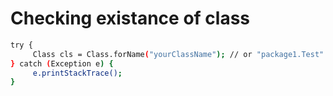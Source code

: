 # Checking existance of class

```bash
try {
     Class cls = Class.forName("yourClassName"); // or "package1.Test"
} catch (Exception e) {
     e.printStackTrace();
}
```